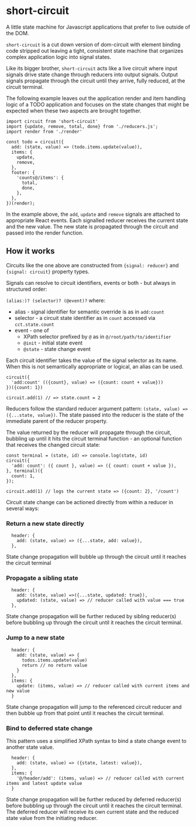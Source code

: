 # short-circuit

A little state machine for Javascript applications that prefer to live outside of the DOM.

`short-circuit` is a cut down version of dom-circuit with element binding code stripped out leaving a tight, consistent state machine that organizes complex application logic into signal states.

Like its bigger brother, `short-circuit` acts like a live circuit where input signals drive state change through reducers into output signals. Output signals propagate through the circuit until they arrive, fully reduced, at the circuit terminal.

The following example leaves out the application render and item handling logic of a TODO application and focuses on the state changes that might be expected when these two aspects are brought together.

```
import circuit from 'short-circuit'
import {update, remove, total, done} from './reducers.js';
import render from './render'

const todo = circuit({
  add: (state, value) => (todo.items.update(value)),
  items: {
    update,
    remove,
  },
  footer: {
    'counts@/items': {
      total,
      done,
    },
  },
})(render);
```

In the example above, the `add`, `update` and `remove` signals are attached to appropriate React events. Each signalled reducer receives the current state and the new value. The new state is propagated through the circuit and passed into the render function.

## How it works

Circuits like the one above are constructed from `{signal: reducer}` and `{signal: circuit}` property types.

Signals can resolve to circuit identifiers, events or both - but always in structured order:

`(alias:)? (selector)? (@event)?` where:

- alias - signal identifier for semantic override is as in `add:count`
- selector - a circuit state identifier as in `count` accessed via `cct.state.count`
- event - one of
  - XPath selector prefixed by `@` as in `@/root/path/to/identifier`
  - `@init` - initial state event
  - `@state` - state change event

Each circuit identifier takes the value of the signal selector as its name. When this is not semantically appropriate or logical, an alias can be used.

```
circuit({
  'add:count' (({count}, value) => ({count: count + value}))
})({count: 1})

circuit.add(1) // => state.count = 2
```

Reducers follow the standard reducer argument pattern: `(state, value) => ({...state, value})`. The state passed into the reducer is the state of the immediate parent of the reducer property.

The value returned by the reducer will propagate through the circuit, bubbling up until it hits the circuit terminal function - an optional function that receives the changed circuit state:

```
const terminal = (state, id) => console.log(state, id)
circuit({
  'add: count': ({ count }, value) => ({ count: count + value }),
}, terminal)({
  count: 1,
});

circuit.add(1) // logs the current state => ({count: 2}, '/count')
```

Circuit state change can be actioned directly from within a reducer in several ways:

### Return a new state directly

```
  header: {
    add: (state, value) => ({...state, add: value}),
  },
```

State change propagation will bubble up through the circuit until it reaches the circuit terminal

### Propagate a sibling state

```
  header: {
    add: (state, value) =>({...state, updated: true}),
    updated: (state, value) => // reducer called with value === true
  },
```

State change propagation will be further reduced by sibling reducer(s) before bubbling up through the circuit until it reaches the circuit terminal.

### Jump to a new state

```
  header: {
    add: (state, value) => {
      todos.items.update(value)
      return // no return value
    }
  },
  items: {
    update: (items, value) => // reducer called with current items and new value
  }
```

State change propagation will jump to the referenced circuit reducer and then bubble up from that point until it reaches the circuit terminal.

### Bind to deferred state change

This pattern uses a simplified XPath syntax to bind a state change event to another state value.

```
  header: {
    add: (state, value) => ({state, latest: value}),
  },
  items: {
    '@/header/add': (items, value) => // reducer called with current items and latest update value
  }
```

State change propagation will be further reduced by deferred reducer(s) before bubbling up through the circuit until it reaches the circuit terminal. The deferred reducer will receive its own current state and the reduced state value from the initiating reducer.
